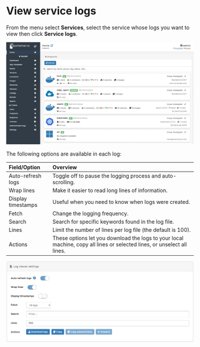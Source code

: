 # View service logs

From the menu select **Services**, select the service whose logs you want to view then click **Service logs**.

![](../../../.gitbook/assets/be-services-logs-1.gif)

The following options are available in each log:

| Field/Option | Overview |
| :--- | :--- |
| Auto-refresh logs | Toggle off to pause the logging process and auto-scrolling. |
| Wrap lines | Make it easier to read long lines of information. |
| Display timestamps | Useful when you need to know when logs were created. |
| Fetch | Change the logging frequency. |
| Search | Search for specific keywords found in the log file. |
| Lines | Limit the number of lines per log file \(the default is 100\). |
| Actions | These options let you download the logs to your local machine, copy all lines or selected lines, or unselect all lines. |

![](../../../.gitbook/assets/services-logs-2.png)

